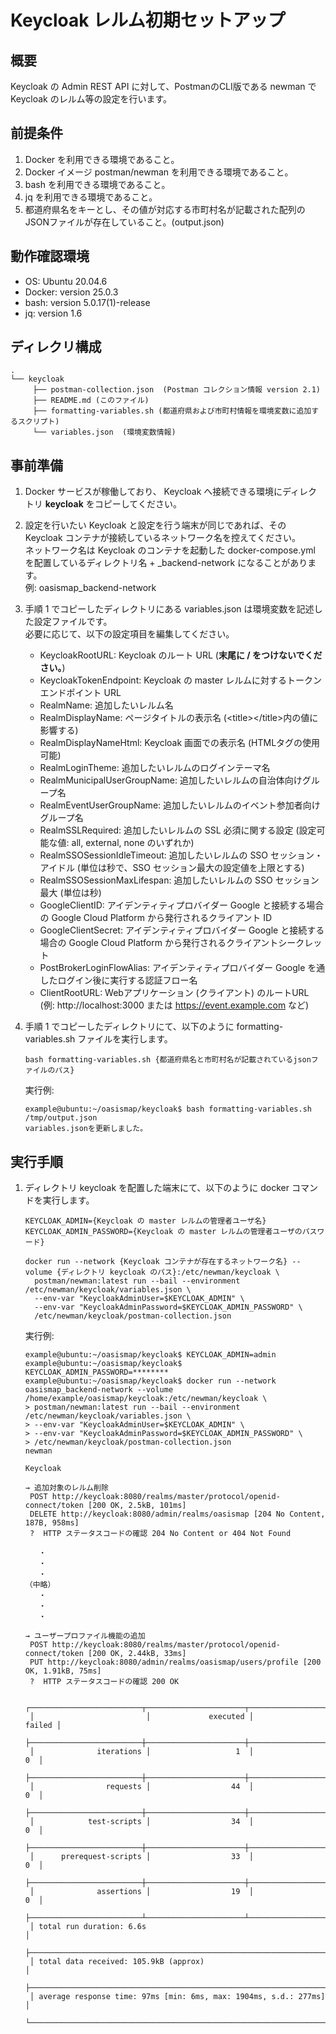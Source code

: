 # Keycloak レルム初期セットアップ

## 概要
Keycloak の Admin REST API に対して、PostmanのCLI版である newman で Keycloak のレルム等の設定を行います。

## 前提条件
1. Docker を利用できる環境であること。
1. Docker イメージ postman/newman を利用できる環境であること。
1. bash を利用できる環境であること。
1. jq を利用できる環境であること。
1. 都道府県名をキーとし、その値が対応する市町村名が記載された配列のJSONファイルが存在していること。(output.json)

## 動作確認環境
- OS: Ubuntu 20.04.6
- Docker: version 25.0.3
- bash: version 5.0.17(1)-release
- jq: version 1.6

## ディレクリ構成
```
.
└── keycloak
     ├── postman-collection.json  (Postman コレクション情報 version 2.1)
     ├── README.md (このファイル)
     ├── formatting-variables.sh (都道府県および市町村情報を環境変数に追加するスクリプト)
     └── variables.json  (環境変数情報)
```

## 事前準備
1. Docker サービスが稼働しており、 Keycloak へ接続できる環境にディレクトリ **keycloak** をコピーしてください。
1. 設定を行いたい Keycloak と設定を行う端末が同じであれば、その Keycloak コンテナが接続しているネットワーク名を控えてください。  
   ネットワーク名は Keycloak のコンテナを起動した docker-compose.yml を配置しているディレクトリ名 + _backend-network になることがあります。  
   例: oasismap_backend-network
1. 手順 1 でコピーしたディレクトリにある variables.json は環境変数を記述した設定ファイルです。  
   必要に応じて、以下の設定項目を編集してください。
   - KeycloakRootURL: Keycloak のルート URL (**末尾に / をつけないでください。**)
   - KeycloakTokenEndpoint: Keycloak の master レルムに対するトークンエンドポイント URL
   - RealmName: 追加したいレルム名
   - RealmDisplayName: ページタイトルの表示名 (&lt;title&gt;&lt;/title&gt;内の値に影響する)
   - RealmDisplayNameHtml: Keycloak 画面での表示名 (HTMLタグの使用可能)
   - RealmLoginTheme: 追加したいレルムのログインテーマ名
   - RealmMunicipalUserGroupName: 追加したいレルムの自治体向けグループ名
   - RealmEventUserGroupName: 追加したいレルムのイベント参加者向けグループ名
   - RealmSSLRequired: 追加したいレルムの SSL 必須に関する設定 (設定可能な値: all, external, none のいずれか)
   - RealmSSOSessionIdleTimeout: 追加したいレルムの SSO セッション・アイドル  (単位は秒で、SSO セッション最大の設定値を上限とする)
   - RealmSSOSessionMaxLifespan: 追加したいレルムの SSO セッション最大  (単位は秒)
   - GoogleClientID: アイデンティティプロバイダー Google と接続する場合の Google Cloud Platform から発行されるクライアント ID
   - GoogleClientSecret: アイデンティティプロバイダー Google と接続する場合の Google Cloud Platform から発行されるクライアントシークレット
   - PostBrokerLoginFlowAlias: アイデンティティプロバイダー Google を通したログイン後に実行する認証フロー名
   - ClientRootURL: Webアプリケーション (クライアント) のルートURL (例: http://localhost:3000 または https://event.example.com など)
1. 手順 1 でコピーしたディレクトリにて、以下のように formatting-variables.sh ファイルを実行します。  

   ```
   bash formatting-variables.sh {都道府県名と市町村名が記載されているjsonファイルのパス}
   ```

   実行例:
   ```
   example@ubuntu:~/oasismap/keycloak$ bash formatting-variables.sh /tmp/output.json
   variables.jsonを更新しました。
   ```

## 実行手順
1. ディレクトリ keycloak を配置した端末にて、以下のように docker コマンドを実行します。  

   ```
   KEYCLOAK_ADMIN={Keycloak の master レルムの管理者ユーザ名}
   KEYCLOAK_ADMIN_PASSWORD={Keycloak の master レルムの管理者ユーザのパスワード}

   docker run --network {Keycloak コンテナが存在するネットワーク名} --volume {ディレクトリ keycloak のパス}:/etc/newman/keycloak \
     postman/newman:latest run --bail --environment /etc/newman/keycloak/variables.json \
     --env-var "KeycloakAdminUser=$KEYCLOAK_ADMIN" \
     --env-var "KeycloakAdminPassword=$KEYCLOAK_ADMIN_PASSWORD" \
     /etc/newman/keycloak/postman-collection.json
   ```

   実行例:
   ```
   example@ubuntu:~/oasismap/keycloak$ KEYCLOAK_ADMIN=admin
   example@ubuntu:~/oasismap/keycloak$ KEYCLOAK_ADMIN_PASSWORD=********
   example@ubuntu:~/oasismap/keycloak$ docker run --network oasismap_backend-network --volume /home/example/oasismap/keycloak:/etc/newman/keycloak \
   > postman/newman:latest run --bail --environment /etc/newman/keycloak/variables.json \
   > --env-var "KeycloakAdminUser=$KEYCLOAK_ADMIN" \
   > --env-var "KeycloakAdminPassword=$KEYCLOAK_ADMIN_PASSWORD" \
   > /etc/newman/keycloak/postman-collection.json
   newman

   Keycloak

   → 追加対象のレルム削除
    POST http://keycloak:8080/realms/master/protocol/openid-connect/token [200 OK, 2.5kB, 101ms]
    DELETE http://keycloak:8080/admin/realms/oasismap [204 No Content, 187B, 958ms]
    ?  HTTP ステータスコードの確認 204 No Content or 404 Not Found

      ・
      ・
      ・
   （中略）
      ・
      ・
      ・

   → ユーザープロファイル機能の追加
    POST http://keycloak:8080/realms/master/protocol/openid-connect/token [200 OK, 2.44kB, 33ms]
    PUT http://keycloak:8080/admin/realms/oasismap/users/profile [200 OK, 1.91kB, 75ms]
    ?  HTTP ステータスコードの確認 200 OK

    ┌─────────────────────────┬──────────────────────┬───────────────────┐
    │                         │             executed │            failed │
    ├─────────────────────────┼──────────────────────┼───────────────────┤
    │              iterations │                   1  │                0  │
    ├─────────────────────────┼──────────────────────┼───────────────────┤
    │                requests │                  44  │                0  │
    ├─────────────────────────┼──────────────────────┼───────────────────┤
    │            test-scripts │                  34  │                0  │
    ├─────────────────────────┼──────────────────────┼───────────────────┤
    │      prerequest-scripts │                  33  │                0  │
    ├─────────────────────────┼──────────────────────┼───────────────────┤
    │              assertions │                  19  │                0  │
    ├─────────────────────────┴──────────────────────┴───────────────────┤
    │ total run duration: 6.6s                                           │
    ├────────────────────────────────────────────────────────────────────┤
    │ total data received: 105.9kB (approx)                              │
    ├────────────────────────────────────────────────────────────────────┤
    │ average response time: 97ms [min: 6ms, max: 1904ms, s.d.: 277ms]   │
    └────────────────────────────────────────────────────────────────────┘
    ```
